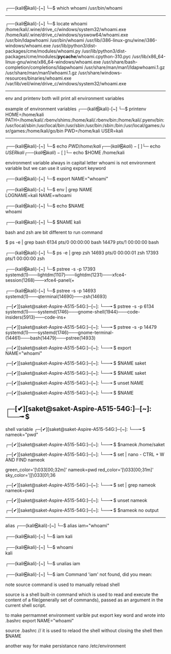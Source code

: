 ┌──(kali㉿kali)-[~]
└─$ which whoami
/usr/bin/whoami


-------------

┌──(kali㉿kali)-[~]
└─$ locate whoami
/home/kali/.wine/drive_c/windows/system32/whoami.exe
/home/kali/.wine/drive_c/windows/syswow64/whoami.exe
/usr/bin/ldapwhoami
/usr/bin/whoami
/usr/lib/i386-linux-gnu/wine/i386-windows/whoami.exe
/usr/lib/python3/dist-packages/cme/modules/whoami.py
/usr/lib/python3/dist-packages/cme/modules/__pycache__/whoami.cpython-310.pyc
/usr/lib/x86_64-linux-gnu/wine/x86_64-windows/whoami.exe
/usr/share/bash-completion/completions/ldapwhoami
/usr/share/man/man1/ldapwhoami.1.gz
/usr/share/man/man1/whoami.1.gz
/usr/share/windows-resources/binaries/whoami.exe
/var/lib/veil/wine/drive_c/windows/system32/whoami.exe
                                                          
-------------------

env and printenv both will print all environment variables

example of environment variables
┌──(kali㉿kali)-[~]
└─$ printenv
HOME=/home/kali
PATH=/home/kali/.rbenv/shims:/home/kali/.rbenv/bin:/home/kali/.pyenv/bin:/usr/local/sbin:/usr/local/bin:/usr/sbin:/usr/bin:/sbin:/bin:/usr/local/games:/usr/games:/home/kali/go/bin
PWD=/home/kali
USER=kali

----
┌──(kali㉿kali)-[~]
└─$ echo $PWD
/home/kali
┌──(kali㉿kali)-[~]
└─$ echo $USER       
kali
┌──(kali㉿kali)-[~]
└─$ echo $HOME
/home/kali
              
environment variable always in capital letter
whoami is not environment variable
but we can use it using export keyword

┌──(kali㉿kali)-[~]
└─$ export NAME="whoami"
                                                                   
┌──(kali㉿kali)-[~]
└─$ env | grep NAME     
LOGNAME=kali
NAME=whoami

┌──(kali㉿kali)-[~]
└─$ echo $NAME     
whoami

┌──(kali㉿kali)-[~]
└─$ $NAME
kali

bash and zsh are bit different to run command

$ ps -e | grep bash
   6134 pts/0    00:00:00 bash
  14479 pts/1    00:00:00 bash

┌──(kali㉿kali)-[~]
└─$ ps -e | grep zsh 
  14693 pts/0    00:00:01 zsh
  17393 pts/1    00:00:00 zsh


┌──(kali㉿kali)-[~]
└─$ pstree -s -p 17393
systemd(1)───lightdm(1107)───lightdm(1231)───xfce4-session(1268)───xfce4-panel(+
                                                                                
┌──(kali㉿kali)-[~]
└─$ pstree -s -p 14693
systemd(1)───qterminal(14690)───zsh(14693)


┌─[✔][saket@saket-Aspire-A515-54G:]─[~]:
└──╼ $ pstree -s -p 6134
systemd(1)───systemd(1746)───gnome-shell(1944)───code-insiders(5913)───code-ins+

┌─[✔][saket@saket-Aspire-A515-54G:]─[~]:
└──╼ $ pstree -s -p 14479
systemd(1)───systemd(1746)───gnome-terminal-(14461)───bash(14479)───pstree(14933)


┌─[✔][saket@saket-Aspire-A515-54G:]─[~]:
└──╼ $ export NAME="whoami"

┌─[✔][saket@saket-Aspire-A515-54G:]─[~]:
└──╼ $ $NAME
saket

┌─[✔][saket@saket-Aspire-A515-54G:]─[~]:
└──╼ $ $NAME
saket

┌─[✔][saket@saket-Aspire-A515-54G:]─[~]:
└──╼ $ unset NAME

┌─[✔][saket@saket-Aspire-A515-54G:]─[~]:
└──╼ $ $NAME

┌─[✔][saket@saket-Aspire-A515-54G:]─[~]:
└──╼ $ 
---------------------------
shell variable
┌─[✔][saket@saket-Aspire-A515-54G:]─[~]:
└──╼ $ nameok="pwd"

┌─[✔][saket@saket-Aspire-A515-54G:]─[~]:
└──╼ $ $nameok
/home/saket


┌─[✔][saket@saket-Aspire-A515-54G:]─[~]:
└──╼ $ set | nano -
CTRL + W AND FIND nameok

green_color='\[\033[00;32m\]'
nameok=pwd
red_color='\[\033[00;31m\]'
sky_color='\[[\033[01;36

┌─[✔][saket@saket-Aspire-A515-54G:]─[~]:
└──╼ $ set | grep nameok
nameok=pwd

┌─[✔][saket@saket-Aspire-A515-54G:]─[~]:
└──╼ $ unset nameok

┌─[✔][saket@saket-Aspire-A515-54G:]─[~]:
└──╼ $ $nameok
no output

---------------------------------------------
alias
┌──(kali㉿kali)-[~]
└─$ alias iam="whoami"
                                                                                                      
┌──(kali㉿kali)-[~]
└─$ iam
kali
                                                                                                      
┌──(kali㉿kali)-[~]
└─$ whoami      
kali
                                                                                                      
┌──(kali㉿kali)-[~]
└─$ unalias iam
                                                                                                      
┌──(kali㉿kali)-[~]
└─$ iam
Command 'iam' not found, did you mean:


note
source command is used to manually reload shell

source is a shell built-in command which is used to read and execute the content of a file(generally set of commands), passed as an argument in the current shell script.

to make permamnet environment varible put 
export key word and wrote into .bashrc
 export NAME="whoami"

 source .bashrc  // it is used to relaod the shell without closing the shell 
 then
 $NAME

 another way for make persistance
 nano /etc/environment
